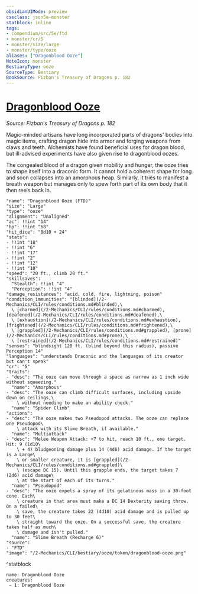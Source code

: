 ```yaml
---
obsidianUIMode: preview
cssclass: json5e-monster
statblock: inline
tags:
- compendium/src/5e/ftd
- monster/cr/5
- monster/size/large
- monster/type/ooze
aliases: ["Dragonblood Ooze"]
NoteIcon: monster
BestiaryType: ooze
SourceType: Bestiary
BookSource: Fizban's Treasury of Dragons p. 182
---
```

# [Dragonblood Ooze](2-Mechanics/CLI/bestiary/ooze/dragonblood-ooze-ftd.md)
*Source: Fizban's Treasury of Dragons p. 182*  

Magic-minded artisans have long incorporated parts of dragons' bodies into magic items, crafting dragon hide into armor and forging weapons from claws and teeth. Alchemists have found beneficial uses for dragon blood, but ill-advised experiments have also given rise to dragonblood oozes.

The congealed blood of a dragon given mobility and hunger, the ooze tries to shape itself into a draconic form. It cannot hold a coherent shape for long and soon collapses into an amorphous heap. Similarly, it tries to manifest a breath weapon but manages only to spew forth part of its own body that it then reels back in.

```statblock
"name": "Dragonblood Ooze (FTD)"
"size": "Large"
"type": "ooze"
"alignment": "Unaligned"
"ac": !!int "14"
"hp": !!int "68"
"hit_dice": "8d10 + 24"
"stats":
- !!int "18"
- !!int "6"
- !!int "17"
- !!int "2"
- !!int "12"
- !!int "10"
"speed": "20 ft., climb 20 ft."
"skillsaves":
  "Stealth": !!int "4"
  "Perception": !!int "4"
"damage_resistances": "acid, cold, fire, lightning, poison"
"condition_immunities": "[blinded](/2-Mechanics/CLI/rules/conditions.md#blinded),\
  \ [charmed](/2-Mechanics/CLI/rules/conditions.md#charmed), [deafened](/2-Mechanics/CLI/rules/conditions.md#deafened),\
  \ [exhaustion](/2-Mechanics/CLI/rules/conditions.md#exhaustion), [frightened](/2-Mechanics/CLI/rules/conditions.md#frightened),\
  \ [grappled](/2-Mechanics/CLI/rules/conditions.md#grappled), [prone](/2-Mechanics/CLI/rules/conditions.md#prone),\
  \ [restrained](/2-Mechanics/CLI/rules/conditions.md#restrained)"
"senses": "blindsight 120 ft. (blind beyond this radius), passive Perception 14"
"languages": "understands Draconic and the languages of its creator but can't speak"
"cr": "5"
"traits":
- "desc": "The ooze can move through a space as narrow as 1 inch wide without squeezing."
  "name": "Amorphous"
- "desc": "The ooze can climb difficult surfaces, including upside down on ceilings,\
    \ without needing to make an ability check."
  "name": "Spider Climb"
"actions":
- "desc": "The ooze makes two Pseudopod attacks. The ooze can replace one Pseudopod\
    \ attack with its Slime Breath, if available."
  "name": "Multiattack"
- "desc": "Melee Weapon Attack: +7 to hit, reach 10 ft., one target. Hit: 9 (1d10\
    \ + 4) bludgeoning damage plus 14 (4d6) acid damage. If the target is a Large\
    \ or smaller creature, it is [grappled](/2-Mechanics/CLI/rules/conditions.md#grappled)\
    \ (escape DC 15). Until this grapple ends, the target takes 7 (2d6) acid damage\
    \ at the start of each of its turns."
  "name": "Pseudopod"
- "desc": "The ooze expels a spray of its gelatinous mass in a 30-foot cone. Each\
    \ creature in that area must make a DC 14 Dexterity saving throw. On a failed\
    \ save, the creature takes 22 (4d10) acid damage and is pulled up to 30 feet\
    \ straight toward the ooze. On a successful save, the creature takes half as much\
    \ damage and isn't pulled."
  "name": "Slime Breath (Recharge 6)"
"source":
- "FTD"
"image": "/2-Mechanics/CLI/bestiary/ooze/token/dragonblood-ooze.png"
```
^statblock

```encounter-table
name: Dragonblood Ooze
creatures:
 - 1: Dragonblood Ooze
```